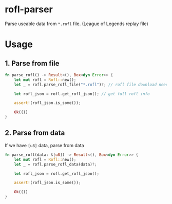# rofl-parser
Parse useable data from `*.rofl` file. (League of Legends replay file)

# Usage

## 1. Parse from file

```rust
fn parse_rofl() -> Result<(), Box<dyn Error>> {
    let mut rofl = Rofl::new();
    let _ = rofl.parse_rofl_file("*.rofl")?; // rofl file download needed

    let rofl_json = rofl.get_rofl_json(); // get full rofl info

    assert!(rofl_json.is_some());

    Ok(())
}
```

## 2. Parse from data

If we have `[u8]` data, parse from data

```rust
fn parse_rofl(data: &[u8]) -> Result<(), Box<dyn Error>> {
    let mut rofl = Rofl::new();
    let _ = rofl.parse_rofl_data(data)?;

    let rofl_json = rofl.get_rofl_json();

    assert!(rofl_json.is_some());

    Ok(())
}
```
